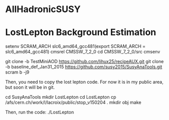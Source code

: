 # AllHadronicSUSY
# LostLepton Background Estimation

setenv SCRAM_ARCH slc6_amd64_gcc481(export SCRAM_ARCH = slc6_amd64_gcc481)
cmsrel CMSSW_7_2_0
cd CMSSW_7_2_0/src
cmsenv

git clone -b TestMiniAOD https://github.com/lihux25/recipeAUX.git
git clone -b baseline_def_Jan31_2015 https://github.com/susy2015/SusyAnaTools.git
scram b -j9

Then, you need to copy the lost lepton code.
For now it is in my public area, but soon it will be in git.

cd SusyAnaTools
mkdir LostLepton
cd LostLepton
cp /afs/cern.ch/work/l/lacroix/public/stop_v150204 .
mkdir obj
make

Then, run the code:
./LostLepton

